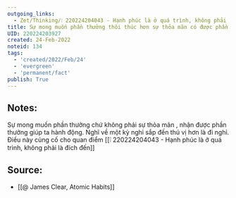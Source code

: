 ```yaml
---
outgoing_links:
  - Zet/Thinking/❕ 220224204043 - Hạnh phúc là ở quá trình, không phải là đích đến
title: Sự mong muốn phần thưởng thôi thúc hơn sự thỏa mãn có được phần thưởng
UID: 220224203927
created: 24-Feb-2022
noteid: 134
tags:
  - 'created/2022/Feb/24'
  - 'evergreen'
  - 'permanent/fact'
publish: True
---
```

## Notes:
Sự mong muốn phần thưởng chứ không phải sự thỏa mãn , nhận được phần thưởng giúp ta hành động. Nghĩ về một kỳ nghỉ sắp đến thú vị hơn là đi nghỉ. Điều này củng cố cho quan điểm [[❕ 220224204043 - Hạnh phúc là ở quá trình, không phải là đích đến]]

## Source:
- [[@ James Clear, Atomic Habits]]




